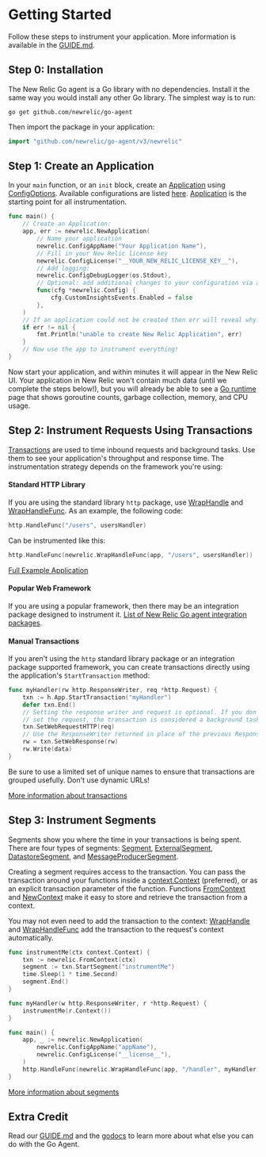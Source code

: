 # Getting Started

Follow these steps to instrument your application.  More information is
available in the [GUIDE.md](GUIDE.md).

## Step 0: Installation

The New Relic Go agent is a Go library with no dependencies.  Install it the same way
you would install any other Go library.  The simplest way is to run:

```
go get github.com/newrelic/go-agent
```

Then import the package in your application:
```go
import "github.com/newrelic/go-agent/v3/newrelic"
```

## Step 1: Create an Application

In your `main` function, or an `init` block, create an
[Application](https://godoc.org/github.com/newrelic/go-agent/v3/newrelic/#Application) using
 [ConfigOptions](https://godoc.org/github.com/newrelic/go-agent/v3/newrelic/#ConfigOption).
 Available configurations are listed [here](https://godoc.org/github.com/newrelic/go-agent/v3/newrelic/#Config).
[Application](https://godoc.org/github.com/newrelic/go-agent/v3/newrelic/#Application) is the
starting point for all instrumentation.

```go
func main() {
    // Create an Application:
    app, err := newrelic.NewApplication(
        // Name your application
        newrelic.ConfigAppName("Your Application Name"),
        // Fill in your New Relic license key
        newrelic.ConfigLicense("__YOUR_NEW_RELIC_LICENSE_KEY__"),
        // Add logging:
        newrelic.ConfigDebugLogger(os.Stdout),
        // Optional: add additional changes to your configuration via a config function:
        func(cfg *newrelic.Config) {
            cfg.CustomInsightsEvents.Enabled = false
        },
    )
    // If an application could not be created then err will reveal why.
    if err != nil {
        fmt.Println("unable to create New Relic Application", err)
    }
    // Now use the app to instrument everything!
}
```

Now start your application, and within minutes it will appear in the New Relic
UI.  Your application in New Relic won't contain much data (until we complete 
the steps below!), but you will already be able to see a 
[Go runtime](https://docs.newrelic.com/docs/agents/go-agent/features/go-runtime-page-troubleshoot-performance-problems) 
page that shows goroutine counts, garbage collection, memory, and CPU usage.

## Step 2: Instrument Requests Using Transactions

[Transactions](https://godoc.org/github.com/newrelic/go-agent/v3/newrelic/#Transaction) are
used to time inbound requests and background tasks.  Use them to see your
application's throughput and response time.  The instrumentation strategy
depends on the framework you're using:

#### Standard HTTP Library

If you are using the standard library `http` package, use
[WrapHandle](https://godoc.org/github.com/newrelic/go-agent/v3/newrelic/#WrapHandle) and
[WrapHandleFunc](https://godoc.org/github.com/newrelic/go-agent/v3/newrelic/#WrapHandleFunc).
As an example, the following code:

```go
http.HandleFunc("/users", usersHandler)
```
Can be instrumented like this:
```go
http.HandleFunc(newrelic.WrapHandleFunc(app, "/users", usersHandler))
```

[Full Example Application](./examples/server/main.go)

#### Popular Web Framework

If you are using a popular framework, then there may be an integration package
designed to instrument it.  [List of New Relic Go agent integration packages](./README.md#integrations).

#### Manual Transactions

If you aren't using the `http` standard library package or an
integration package supported framework, you can create transactions
directly using the application's `StartTransaction` method:

```go
func myHandler(rw http.ResponseWriter, req *http.Request) {
    txn := h.App.StartTransaction("myHandler")
    defer txn.End()
    // Setting the response writer and request is optional. If you don't 
    // set the request, the transaction is considered a background task.
    txn.SetWebRequestHTTP(req)
    // Use the ResponseWriter returned in place of the previous ResponseWriter
    rw = txn.SetWebResponse(rw)
    rw.Write(data)
}
```

Be sure to use a limited set of unique names to ensure that transactions are
grouped usefully.  Don't use dynamic URLs!

[More information about transactions](GUIDE.md#transactions)

## Step 3: Instrument Segments

Segments show you where the time in your transactions is being spent.  There are
four types of segments:
[Segment](https://godoc.org/github.com/newrelic/go-agent/v3/newrelic/#Segment),
[ExternalSegment](https://godoc.org/github.com/newrelic/go-agent/v3/newrelic/#ExternalSegment),
[DatastoreSegment](https://godoc.org/github.com/newrelic/go-agent/v3/newrelic/#DatastoreSegment),
and
[MessageProducerSegment](https://godoc.org/github.com/newrelic/go-agent/v3/newrelic/#MessageProducerSegment).

Creating a segment requires access to the transaction.  You can pass the
transaction around your functions inside
a [context.Context](https://golang.org/pkg/context/#Context) (preferred), or as an explicit transaction 
parameter of the function.  Functions 
[FromContext](https://godoc.org/github.com/newrelic/go-agent/v3/newrelic/#FromContext) 
and [NewContext](https://godoc.org/github.com/newrelic/go-agent/v3/newrelic/#NewContext) make it
easy to store and retrieve the transaction from a context.

You may not even need to add the transaction to the context:
[WrapHandle](https://godoc.org/github.com/newrelic/go-agent/v3/newrelic/#WrapHandle) and
[WrapHandleFunc](https://godoc.org/github.com/newrelic/go-agent/v3/newrelic/#WrapHandleFunc)
add the transaction to the request's context automatically.

```go
func instrumentMe(ctx context.Context) {
    txn := newrelic.FromContext(ctx)
    segment := txn.StartSegment("instrumentMe")
    time.Sleep(1 * time.Second)
    segment.End()
}

func myHandler(w http.ResponseWriter, r *http.Request) {
    instrumentMe(r.Context())
}

func main() {
    app, _ := newrelic.NewApplication(
        newrelic.ConfigAppName("appName"),
        newrelic.ConfigLicense("__license__"),
    )
    http.HandleFunc(newrelic.WrapHandleFunc(app, "/handler", myHandler))
}
```

[More information about segments](GUIDE.md#segments)

## Extra Credit

Read our [GUIDE.md](GUIDE.md) and the
[godocs](https://godoc.org/github.com/newrelic/go-agent/v3/newrelic) to learn more about
what else you can do with the Go Agent.
